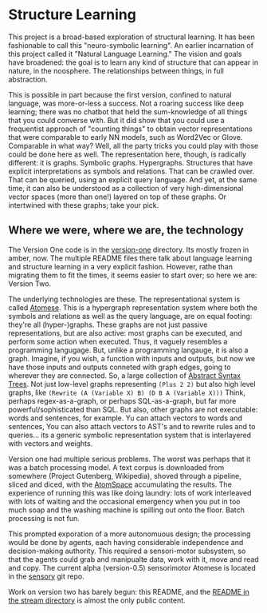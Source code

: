 Structure Learning
==================
This project is a broad-based exploration of structural learning.
It has been fashionable to call this "neuro-symbolic learning".
An earlier incarnation of this project called it "Natural Language
Learning."  The vision and goals have broadened: the goal is to
learn any kind of structure that can appear in nature, in the noosphere.
The relationships between things, in full abstraction.

This is possible in part because the first version, confined to natural
language, was more-or-less a success. Not a roaring success like deep
learning; there was no chatbot that held the sum-knowledge of all things
that you could converse with. But it did show that you could use a
frequentist approach of "counting things" to obtain vector representations
that were comparable to early NN models, such as Word2Vec or Glove.
Comparable in what way? Well, all the party tricks you could play with
those could be done here as well. The representation here, though, is
radically different: it is graphs. Symbolic graphs. Hypergraphs.
Structures that have explicit interpretations as symbols and relations.
That can be crawled over. That can be queried, using an explicit query
language. And yet, at the same time, it can also be understood as a
collection of very high-dimensional vector spaces (more than one!)
layered on top of these graphs. Or intertwined with these graphs; take
your pick.

Where we were, where we are, the technology
-------------------------------------------
The Version One code is in the [version-one](version-one) directory.
Its mostly frozen in amber, now. The multiple README files there talk
about language learning and structure learning in a very explicit
fashion. However, rathe than migrating them to fit the times, it seems
easier to start over; so here we are: Version Two.

The underlying technologies are these. The representational system is
called [Atomese](https://wiki.opencog.org/w/Atomese). This is a
hypergraph representation system where both the symbols and relations
as well as the query language, are on equal footing: they're all
(hyper-)graphs. These graphs are not just passive representations,
but are also active: most graphs can be executed, and perform some
action when executed. Thus, it vaguely resembles a programming
langugage. But, unlike a programming langauge, it is also a graph.
Imagine, if you wish, a function with inputs and outputs, but now
we have those inputs and outputs conneted with graph edges, going
to wherever they are connected. So, a large collection of
[Abstract Syntax Trees](https://en.wikipedia.org/wiki/Abstract_syntax_tree).
Not just low-level graphs representing `(Plus 2 2)` but also high
level graphs, like `(Rewrite (A (Variable X) B) (D B A (Variable X)))`
Think, perhaps regex-as-a-graph, or perhaps SQL-as-a-graph, but far
more powerful/sophisticated than SQL. But also, other graphs are not
executable: words and sentences, for example. Yu can attach vectors
to words and sentences, You can also attach vectors to AST's and
to rewrite rules and to queries... its a generic symbolic representation
system that is interlayered with vectors and weights.

Version one had multiple serious problems. The worst was perhaps that
it was a batch processing model. A text corpus is downloaded from
somewhere (Project Gutenberg, Wikipedia), shoved through a pipeline,
sliced and diced, with the [AtomSpace](https://github.com/opencog/atomspace)
accumulating the results. The experience of running this was like
doing laundry: lots of work interleaved with lots of waiting and the
occasional emergency when you put in too much soap and the washing
machine is spilling out onto the floor.  Batch processing is not fun.

This prompted exporation of a more autonomuous design; the processing
would be done by agents, each having considerable independence and
decision-making authority. This required a sensori-motor subsystem,
so that the agents could grab and manipualte data, work with it, move
and read and copy. The current alpha (version-0.5) sensorimotor
Atomese is located in the [sensory](https://github.com/opencog/sensory)
git repo.

Work on version two has barely begun: this README, and the
[README in the stream directory](stream/README.md) is almost the only
public content.
